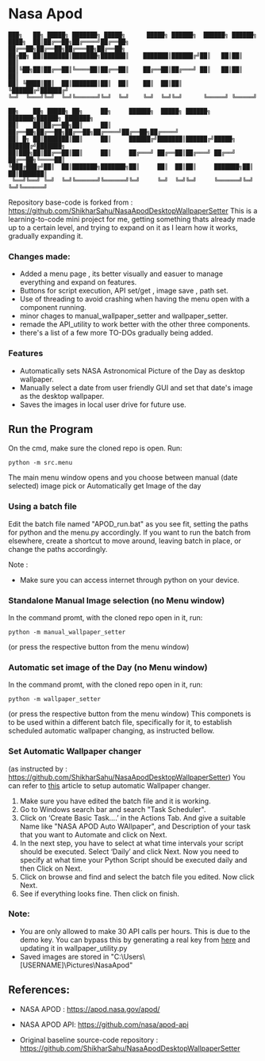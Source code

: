 # Nasa Apod

```
███╗   ██╗ █████╗ ███████╗ █████╗      █████╗ ██████╗  ██████╗ ██████╗            
████╗  ██║██╔══██╗██╔════╝██╔══██╗    ██╔══██╗██╔══██╗██╔═══██╗██╔══██╗           
██╔██╗ ██║███████║███████╗███████║    ███████║██████╔╝██║   ██║██║  ██║           
██║╚██╗██║██╔══██║╚════██║██╔══██║    ██╔══██║██╔═══╝ ██║   ██║██║  ██║           
██║ ╚████║██║  ██║███████║██║  ██║    ██║  ██║██║     ╚██████╔╝██████╔╝           
╚═╝  ╚═══╝╚═╝  ╚═╝╚══════╝╚═╝  ╚═╝    ╚═╝  ╚═╝╚═╝      ╚═════╝ ╚═════╝            
                                                                                  
██╗    ██╗ █████╗ ██╗     ██╗     ██████╗  █████╗ ██████╗ ███████╗██████╗ ███████╗
██║    ██║██╔══██╗██║     ██║     ██╔══██╗██╔══██╗██╔══██╗██╔════╝██╔══██╗██╔════╝
██║ █╗ ██║███████║██║     ██║     ██████╔╝███████║██████╔╝█████╗  ██████╔╝███████╗
██║███╗██║██╔══██║██║     ██║     ██╔═══╝ ██╔══██║██╔═══╝ ██╔══╝  ██╔══██╗╚════██║
╚███╔███╔╝██║  ██║███████╗███████╗██║     ██║  ██║██║     ███████╗██║  ██║███████║
 ╚══╝╚══╝ ╚═╝  ╚═╝╚══════╝╚══════╝╚═╝     ╚═╝  ╚═╝╚═╝     ╚══════╝╚═╝  ╚═╝╚══════╝
```																														

Repository base-code is forked from : https://github.com/ShikharSahu/NasaApodDesktopWallpaperSetter
This is a learning-to-code mini project for me, getting something thats already made up to a certain level, and trying to expand on it as I learn how it works, gradually expanding it.

### Changes made:

- Added a menu page , its better visually and easuer to manage everything and expand on features. 
- Buttons for script execution, API set/get , image save , path set.
- Use of threading to avoid crashing when having the menu open with a component running.
- minor chages to manual_wallpaper_setter and wallpaper_setter. 
- remade the API_utility to work better with the other three components.
- there's a list of a few more TO-DOs gradually being added.


### Features

- Automatically sets NASA Astronomical Picture of the Day as desktop wallpaper.
- Manually select a date from user friendly GUI and set that date's image as the desktop wallpaper.
- Saves the images in local user drive for future use.

## Run the Program

On the cmd, make sure the cloned repo is open.
Run:
```
python -m src.menu
```
The main menu window opens and you choose between manual (date selected) image pick or Automatically get Image of the day

### Using a batch file

Edit the batch file named "APOD_run.bat" as you see fit, setting the paths for python and the menu.py accordingly.
If you want to run the batch from elsewhere, create a shortcut to move around, leaving batch in place, or change the paths accordingly.

Note :
+ Make sure you can access internet through python on your device.


### Standalone Manual Image selection (no Menu window)
In the command promt, with the cloned repo open in it, run:
```
python -m manual_wallpaper_setter
```
(or press the respective button from the menu window)

### Automatic set image of the Day (no Menu window)
In the command promt, with the cloned repo open in it, run:
```
python -m wallpaper_setter
```
(or press the respective button from the menu window)
This componets is to be used within a different batch file, specifically for it, to establish scheduled automatic wallpaper changing, as instructed bellow.

### Set Automatic Wallpaper changer
(as instructed by :  https://github.com/ShikharSahu/NasaApodDesktopWallpaperSetter) 
You can refer to [this](https://www.geeksforgeeks.org/schedule-a-python-script-to-run-daily/) article to setup automatic Wallpaper changer.

1. Make sure you have edited the batch file and it is working.
2. Go to Windows search bar and search "Task Scheduler".
3. Click on ‘Create Basic Task….’ in the Actions Tab. And give a suitable Name like "NASA APOD Auto WAllpaper", and Description of your task that you want to Automate and click on Next.
4. In the next step, you have to select at what time intervals your script should be executed. Select ‘Daily’ and click Next. Now you need to specify at what time your Python Script should be executed daily and then Click on Next.
5. Click on browse and find and select the batch file you edited. Now click Next.
6. See if everything looks fine. Then click on finish.

### Note:

+ You are only allowed to make 30 API calls per hours. This is due to the demo key. You can bypass this by generating a real key from [here](https://api.nasa.gov/) and updating it in wallpaper_utility.py
+ Saved images are stored in "C:\Users\ [USERNAME]\Pictures\NasaApod"

## References:

+ NASA APOD : https://apod.nasa.gov/apod/

+ NASA APOD API: https://github.com/nasa/apod-api

+ Original baseline source-code repository : https://github.com/ShikharSahu/NasaApodDesktopWallpaperSetter

